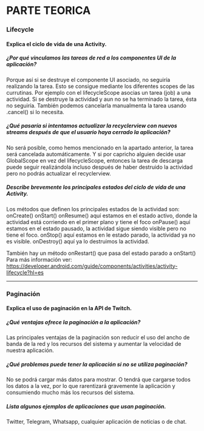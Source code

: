 # PARTE TEORICA

### Lifecycle

#### Explica el ciclo de vida de una Activity.

##### ¿Por qué vinculamos las tareas de red a los componentes UI de la aplicación?
Porque así si se destruye el componente UI asociado, no seguiría realizando la tarea. 
Esto se consigue mediante los diferentes scopes de las currutinas.
Por ejemplo con el lifecycleScope asocias un tarea (job) a una actividad. Si se destruye la actividad y aun no se ha terminado la tarea, ésta no seguiría. 
También podemos cancelarla manualmenta la tarea usando .cancel() si lo necesita.

##### ¿Qué pasaría si intentamos actualizar la recyclerview con nuevos streams después de que el usuario haya cerrado la aplicación?
No será posible, como hemos mencionado en la apartado anterior, la tarea será cancelada automáticamente.
Y si por capricho alguien decide usar GlobalScope en vez del lifecycleScope, entonces la tarea de descarga puede seguir realizándola incluso después de haber destruido la actividad pero no podrás actualizar el recyclerview.

##### Describe brevemente los principales estados del ciclo de vida de una Activity.
Los métodos que definen los principales estados de la actividad son:
onCreate()
onStart()
onResume()
    aquí estamos en el estado activo, donde la actividad está corriendo en el primer plano y tiene el foco
onPause()
    aquí estamos en el estado pausado, la actividad sigue siendo visible pero no tiene el foco.
onStop()
    aquí estamos en le estado parado, la actividad ya no es visible.
onDestroy()
    aquí ya lo destruimos la actividad.

También hay un método onRestart() que pasa del estado parado a onStart()
Para más información ver:
https://developer.android.com/guide/components/activities/activity-lifecycle?hl=es

---

### Paginación 

#### Explica el uso de paginación en la API de Twitch.

##### ¿Qué ventajas ofrece la paginación a la aplicación?
Las principales ventajas de la paginación son reducir el uso del ancho de banda de la red
y los recursos del sistema y aumentar la velocidad de nuestra aplicación.

##### ¿Qué problemas puede tener la aplicación si no se utiliza paginación?
No se podrá cargar más datos para mostrar. O tendrá que cargarse todos los datos a la vez, por lo que rarentizará gravemente la aplicación y consumiendo mucho más los recursos del sistema.

##### Lista algunos ejemplos de aplicaciones que usan paginación.
Twitter, Telegram, Whatsapp, cualquier aplicación de noticias o de chat.
